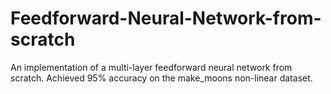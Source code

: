 # Feedforward-Neural-Network-from-scratch

An implementation of a multi-layer feedforward neural network from scratch. Achieved 95% accuracy on the make_moons non-linear dataset. 
